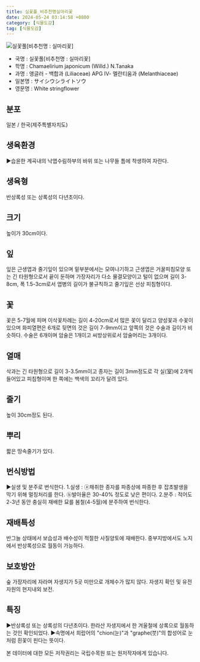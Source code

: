 ```yaml
---
title: 실꽃풀_비추천명실마리꽃
date: 2024-05-24 03:14:58 +0800
category: [식물도감]
tag: [식물도감]
---
```




![실꽃풀[비추천명 : 실마리꽃]](/fileUpload/plants/basic/Liliaceae/Chionographis/627/1_th2.JPG)
- 국명 : 실꽃풀[비추천명 : 실마리꽃]
- 학명 : Chamaelirium japonicum (Willd.) N.Tanaka
- 과명 : 앵글러 - 백합과 (Liliaceae) APG Ⅳ- 멜란티움과 (Melanthiaceae)
- 일본명 : サイシウシライトソウ
- 영문명 : White stringflower


## 분포
일본 / 한국(제주특별자치도) 
## 생육환경
▶습윤한 계곡내의 낙엽수림하부의 바위 또는 나무들 틈에 착생하여 자란다.
## 생육형
반상록성 또는 상록성의 다년초이다.
## 크기
높이가 30cm이다.  

## 잎
잎은 근생엽과 줄기잎이 있으며 밑부분에서는 모여나기하고 근생엽은 거꿀피침모양 또는 긴 타원형으로서 끝이 둔하며 가장자리가 다소 물결모양이고 털이 없으며 길이 3-8cm, 폭 1.5-3cm로서 엽병의 길이가 불규칙하고 줄기잎은 선상 피침형이다.
## 꽃
꽃은 5-7월에 피며 이삭꽃차례는 길이 4-20cm로서 많은 꽃이 달리고 양성꽃과 수꽃이 있으며 화피열편은 6개로 뒷면의 것은 길이 7-9mm이고 앞쪽의 것은 수술과 길이가 비슷하다. 수술은 6개이며 암술은 1개이고 씨방상위로서 암술머리는 3개이다.
## 열매
삭과는 긴 타원형으로 길이 3-3.5mm이고 종자는 길이 3mm정도로 각 실(室)에 2개씩 들어있고 피침형이며 한 쪽에는 백색의 꼬리가 달려 있다.
## 줄기
높이 30cm정도 된다.
## 뿌리
짧은 땅속줄기가 있다.
## 번식방법
▶실생 및 분주로 번식한다. 1.실생 : ⓐ채취한 종자를 파종상에 파종한 후 잡초발생을 막기 위해 멀칭처리를 한다. ⓑ발아율은 30-40% 정도로 낮은 편이다. 2.분주 : 적어도 2-3년 동안 충실히 재배한 묘를 봄철(4-5월)에 분주하여 번식한다.
## 재배특성
반그늘 상태에서 보습성과 배수성이 적절한 사질양토에 재배한다. 중부지방에서도 노지에서 반상록성으로 월동이 가능하다.
## 보호방안
숲 가장자리에 자라며 자생지가 5곳 미만으로 개체수가 많지 않다. 자생지 확인 및 유전자원의 현지내외 보전.
## 특징
▶반상록성 또는 상록성의 다년초이다. 한라산 자생지에서 한 겨울철에 상록으로 월동하는 것인 확인되었다.▶속명에서 희랍어의 "chion(눈)"과 "graphe(붓)"의 합성어로 눈처럼 흰꽃이 핀다는 뜻이다.






본 데이터에 대한 모든 저작권리는 국립수목원 또는 원저작자에게 있습니다.
